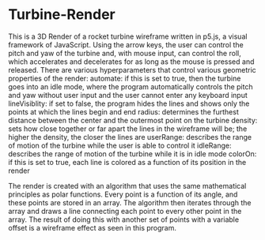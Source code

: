 # Turbine-Render
This is a 3D Render of a rocket turbine wireframe written in p5.js, a visual framework of JavaScript. Using the arrow keys, the user can control the pitch and yaw of the turbine and, with mouse input, can control the roll, which accelerates and decelerates for as long as the mouse is pressed and released.
There are various hyperparameters that control various geometric properties of the render:
automate: if this is set to true, then the turbine goes into an idle mode, where the program automatically controls the pitch and yaw without user input and the user cannot enter any keyboard input
lineVisiblity: if set to false, the program hides the lines and shows only the points at which the lines begin and end
radius: determines the furthest distance between the center and the outermost point on the turbine
density: sets how close together or far apart the lines in the wireframe will be; the higher the density, the closer the lines are
userRange: describes the range of motion of the turbine while the user is able to control it
idleRange: describes the range of motion of the turbine while it is in idle mode
colorOn: if this is set to true, each line is colored as a function of its position in the render

The render is created with an algorithm that uses the same mathematical principles as polar functions. Every point is a function of its angle, and these points are stored in an array. The algorithm then iterates through the array and draws a line connecting each point to every other point in the array. The result of doing this with another set of points with a variable offset is a wireframe effect as seen in this program.
